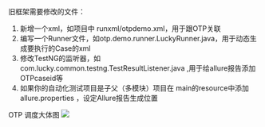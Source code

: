 旧框架需要修改的文件：

1. 新增一个xml，如项目中 runxml/otpdemo.xml，用于跟OTP关联
2. 编写一个Runner文件，如otp.demo.runner.LuckyRunner.java，用于动态生成要执行的Case的xml
3. 修改TestNG的监听器，如com.lucky.common.testng.TestResultListener.java ,用于给allure报告添加OTPcaseid等
4. 如果你的自动化测试项目是子父（多模块）项目在 main的resource中添加 allure.properties ，设定Allure报告生成位置


OTP 调度大体图
![](https://gitee.com/meyoung/picgo_image/raw/master/2021/20210304154658.png)